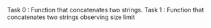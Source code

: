 Task 0 : Function that concatenates two strings.
Task 1 : Function that concatenates two strings observing size limit
